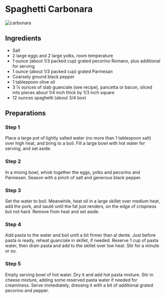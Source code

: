 # Spaghetti Carbonara

![carbonara](https://static01.nyt.com/images/2021/02/14/dining/carbonara-horizontal/carbonara-horizontal-articleLarge-v2.jpg)

## Ingredients

- Salt
- 2 large eggs and 2 large yolks, room temperature
- 1 ounce (about 1/3 packed cup) grated pecorino Romano, plus additional for serving
- 1 ounce (about 1/3 packed cup) grated Parmesan
- Coarsely ground black pepper
- 1 tablespoon olive oil
- 3 ½ ounces of slab guanciale (see recipe), pancetta or bacon, sliced into pieces about 1/4 inch thick by 1/3 inch square
- 12 ounces spaghetti (about 3/4 box)

## Preparations

### Step 1

Place a large pot of lightly salted water (no more than 1 tablespoon salt) over high heat, and bring to a boil. Fill a large bowl with hot water for serving, and set aside.

### Step 2

In a mixing bowl, whisk together the eggs, yolks and pecorino and Parmesan. Season with a pinch of salt and generous black pepper.

### Step 3

Set the water to boil. Meanwhile, heat oil in a large skillet over medium heat, add the pork, and sauté until the fat just renders, on the edge of crispness but not hard. Remove from heat and set aside.

### Step 4

Add pasta to the water and boil until a bit firmer than al dente. Just before pasta is ready, reheat guanciale in skillet, if needed. Reserve 1 cup of pasta water, then drain pasta and add to the skillet over low heat. Stir for a minute or so.

### Step 5

Empty serving bowl of hot water. Dry it and add hot pasta mixture. Stir in cheese mixture, adding some reserved pasta water if needed for creaminess. Serve immediately, dressing it with a bit of additional grated pecorino and pepper.

